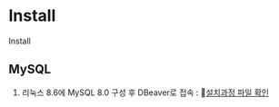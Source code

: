 # Install
Install


## MySQL

1. 리눅스 8.6에 MySQL 8.0 구성 후 DBeaver로 접속 : 📍[설치과정 파일 확인](https://github.com/Son-Hyemin/DBMS/blob/7aac1be516df84e526f57bcd628eade28430994a/Linux%208.6%EC%97%90%20My%20SQL%208.0%EC%84%A4%EC%B9%98.pdf)

